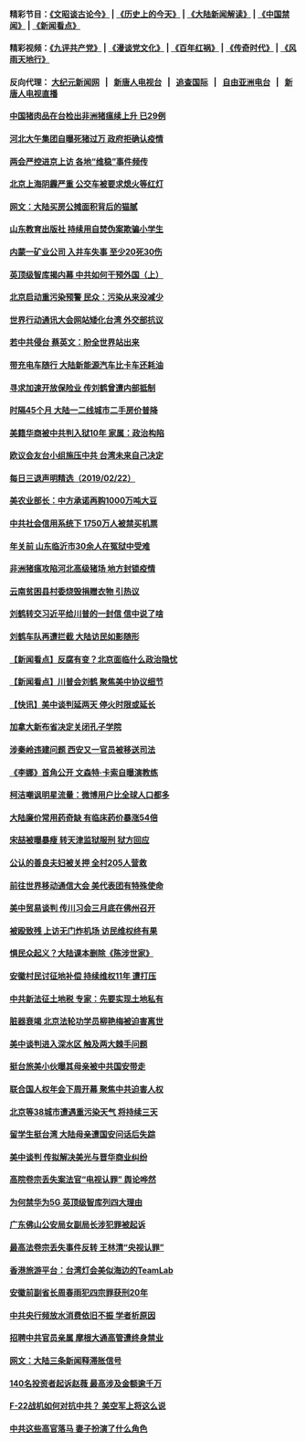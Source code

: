 #### 精彩节目：[《文昭谈古论今》](http://155.138.205.71/wenzhao) | [《历史上的今天》](http://155.138.205.71/today-in-history) | [《大陆新闻解读》](http://155.138.205.71/ntdtv-comedy) | [《中国禁闻》](http://155.138.205.71/ntdtv-news) | [《新闻看点》](http://155.138.205.71/news-insight) 

 #### 精彩视频：[《九评共产党》](http://155.138.205.71:10000/videos/jiuping) | [《漫谈党文化》](http://155.138.205.71:10000/videos/mtdwh) | [《百年红祸》](http://155.138.205.71:10000/videos/bnhh) | [《传奇时代》](http://155.138.205.71:10000/videos/legend) | [《风雨天地行》](http://155.138.205.71:10000/videos/fytdx) 

 #### 反向代理： [大纪元新闻网](http://155.138.205.71:10080/) &nbsp;&nbsp;|&nbsp;&nbsp; [新唐人电视台](http://155.138.205.71:8000/) &nbsp;&nbsp;|&nbsp;&nbsp; [追查国际](http://155.138.205.71:10010/) &nbsp;&nbsp;|&nbsp;&nbsp; [自由亚洲电台](http://155.138.205.71:9800/) &nbsp;&nbsp;|&nbsp;&nbsp; [新唐人电视直播](http://155.138.205.71/) 

#### [中国猪肉品在台检出非洲猪瘟续上升 已29例](../pages/nsc413/n11066096.md?t=02231537) 

#### [河北大午集团自曝死猪过万 政府拒确认疫情](../pages/nsc413/n11065874.md?t=02231537) 

#### [两会严控进京上访 各地“维稳”事件频传](../pages/nsc413/n11065450.md?t=02231537) 

#### [北京上海阴霾严重 公交车被要求熄火等红灯](../pages/nsc413/n11065644.md?t=02231537) 

#### [网文：大陆买房公摊面积背后的猫腻](../pages/nsc413/n11065586.md?t=02231537) 

#### [山东教育出版社 持续用自焚伪案欺骗小学生](../pages/nsc413/n11064862.md?t=02231537) 

#### [内蒙一矿业公司 入井车失事 至少20死30伤](../pages/nsc413/n11066041.md?t=02231537) 

#### [英顶级智库揭内幕 中共如何干预外国（上）](../pages/nsc413/n11065790.md?t=02231537) 

#### [北京启动重污染预警 民众：污染从来没减少](../pages/nsc413/n11065841.md?t=02231537) 

#### [世界行动通讯大会网站矮化台湾 外交部抗议](../pages/nsc413/n11065846.md?t=02231537) 

#### [若中共侵台 蔡英文：盼全世界站出来](../pages/nsc413/n11065321.md?t=02231537) 

#### [带充电车随行 大陆新能源汽车比卡车还耗油](../pages/nsc413/n11063436.md?t=02231537) 

#### [寻求加速开放保险业 传刘鹤曾遭内部抵制](../pages/nsc413/n11065430.md?t=02231537) 

#### [时隔45个月 大陆一二线城市二手房价普降](../pages/nsc413/n11065172.md?t=02231537) 

#### [美籍华商被中共判入狱10年 家属：政治构陷](../pages/nsc413/n11064869.md?t=02231537) 

#### [欧议会友台小组施压中共 台湾未来自己决定](../pages/nsc413/n11065283.md?t=02231537) 

#### [每日三退声明精选（2019/02/22）](../pages/nsc413/n11065341.md?t=02231537) 

#### [美农业部长：中方承诺再购1000万吨大豆](../pages/nsc413/n11065292.md?t=02231537) 

#### [中共社会信用系统下 1750万人被禁买机票](../pages/nsc413/n11065156.md?t=02231537) 

#### [年关前 山东临沂市30余人在冤狱中受难](../pages/nsc413/n11064952.md?t=02231537) 

#### [非洲猪瘟攻陷河北高级猪场 地方封锁疫情](../pages/nsc413/n11064745.md?t=02231537) 

#### [云南贫困县村委烧毁捐赠衣物 引热议](../pages/nsc413/n11064978.md?t=02231537) 

#### [刘鹤转交习近平给川普的一封信 信中说了啥](../pages/nsc413/n11065005.md?t=02231537) 

#### [刘鹤车队再遭拦截 大陆访民如影随形](../pages/nsc413/n11064859.md?t=02231537) 

#### [【新闻看点】反腐有变？北京面临什么政治隐忧](../pages/nsc413/n11064244.md?t=02231537) 

#### [【新闻看点】川普会刘鹤 聚焦美中协议细节](../pages/nsc413/n11064522.md?t=02231537) 

#### [【快讯】美中谈判延两天 停火时限或延长](../pages/nsc413/n11064736.md?t=02231537) 

#### [加拿大新布省决定关闭孔子学院](../pages/nsc413/n11064888.md?t=02231537) 

#### [涉秦岭违建问题 西安又一官员被移送司法](../pages/nsc413/n11064711.md?t=02231537) 

#### [《李娜》首角公开 文森特·卡索自曝演教练](../pages/nsc413/n11064619.md?t=02231537) 

#### [柯洁嘲讽明星流量：微博用户比全球人口都多](../pages/nsc413/n11064377.md?t=02231537) 

#### [大陆廉价常用药奇缺 有临床药价暴涨54倍](../pages/nsc413/n11064499.md?t=02231537) 

#### [宋喆被曝暴瘦 转天津监狱服刑 狱方回应](../pages/nsc413/n11064643.md?t=02231537) 

#### [公认的善良夫妇被关押 全村205人营救](../pages/nsc413/n11063860.md?t=02231537) 

#### [前往世界移动通信大会 美代表团有特殊使命](../pages/nsc413/n11064423.md?t=02231537) 

#### [美中贸易谈判 传川习会三月底在佛州召开](../pages/nsc413/n11064654.md?t=02231537) 

#### [被殴致残 上访无门炸机场 访民维权终有果](../pages/nsc413/n11064444.md?t=02231537) 

#### [惧民众起义？大陆课本删除《陈涉世家》](../pages/nsc413/n11064603.md?t=02231537) 

#### [安徽村民讨征地补偿 持续维权11年 遭打压](../pages/nsc413/n11064578.md?t=02231537) 

#### [中共新法征土地税 专家：先要实现土地私有](../pages/nsc413/n11064426.md?t=02231537) 

#### [脏器衰竭 北京法轮功学员柳艳梅被迫害离世](../pages/nsc413/n11063423.md?t=02231537) 

#### [美中谈判进入深水区 触及两大棘手问题](../pages/nsc413/n11064523.md?t=02231537) 

#### [挺台旅美小伙曝其母亲被中共国安带走](../pages/nsc413/n11064049.md?t=02231537) 

#### [联合国人权年会下周开幕 聚焦中共迫害人权](../pages/nsc413/n11064400.md?t=02231537) 

#### [北京等38城市遭遇重污染天气 将持续三天](../pages/nsc413/n11064141.md?t=02231537) 

#### [留学生挺台湾 大陆母亲遭国安问话后失踪](../pages/nsc413/n11064310.md?t=02231537) 

#### [美中谈判 传拟解决美光与晋华商业纠纷](../pages/nsc413/n11064263.md?t=02231537) 

#### [高院卷宗丢失案法官“电视认罪” 舆论哗然](../pages/nsc413/n11064203.md?t=02231537) 

#### [为何禁华为5G 英顶级智库列四大理由](../pages/nsc413/n11064207.md?t=02231537) 


#### [广东佛山公安局女副局长涉犯罪被起诉](../pages/nsc413/n11063948.md?t=02231537) 

#### [最高法卷宗丢失事件反转 王林清“央视认罪”](../pages/nsc413/n11063694.md?t=02231537) 

#### [香港旅游平台：台湾灯会美似海边的TeamLab](../pages/nsc413/n11063628.md?t=02231537) 

#### [安徽前副省长周春雨犯四宗罪获刑20年](../pages/nsc413/n11063556.md?t=02231537) 

#### [中共央行频放水消费依旧不振 学者析原因](../pages/nsc413/n11062666.md?t=02231537) 

#### [招聘中共官员亲属 摩根大通高管遭终身禁业](../pages/nsc413/n11062061.md?t=02231537) 

#### [网文：大陆三条新闻释滞胀信号](../pages/nsc413/n11063416.md?t=02231537) 

#### [140名投资者起诉赵薇 最高涉及金额逾千万](../pages/nsc413/n11062579.md?t=02231537) 

#### [F-22战机如何对抗中共？ 美空军上将这么说](../pages/nsc413/n11063375.md?t=02231537) 

#### [中共这些高官落马 妻子扮演了什么角色](../pages/nsc413/n11063142.md?t=02231537) 

